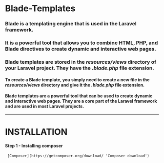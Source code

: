 # Blade-Templates

### Blade is a templating engine that is used in the Laravel framework. 

### It is a powerful tool that allows you to combine HTML, PHP, and Blade directives to create dynamic and interactive web pages.

### Blade templates are stored in the _resources/views_ directory of your Laravel project. They have the _.blade.php_ file extension.

#### To create a Blade template, you simply need to create a new file in the _resources/views_ directory and give it the _.blade.php_ file extension.

#### Blade templates are a powerful tool that can be used to create dynamic and interactive web pages. They are a core part of the Laravel framework and are used in most Laravel projects.

***
# INSTALLATION

#### Step 1 - Installing composer
     [Composer](https://getcomposer.org/download/ 'Composer download')